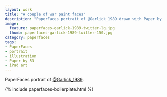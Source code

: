 ```yaml
---
layout: work
title: "A couple of war paint faces"
description: "PaperFaces portrait of @Garlick_1989 drawn with Paper by 53 on an iPad."
image: 
  feature: paperfaces-garlick-1989-twitter-lg.jpg
  thumb: paperfaces-garlick-1989-twitter-150.jpg
category: paperfaces
tags: 
- PaperFaces
- portrait
- illustration
- Paper by 53
- iPad art
---
```


PaperFaces portrait of [@Garlick_1989](http://twitter.com/Garlick_1989).

{% include paperfaces-boilerplate.html %}